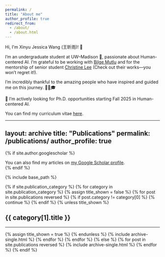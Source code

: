 ```yaml
---
permalink: /
title: "About me"
author_profile: true
redirect_from: 
  - /about/
  - /about.html
---
```


Hi, I'm Xinyu Jessica Wang (王昕雨)! 👋

I’m an undergraduate student at UW–Madison 🦡, passionate about Human-centered AI. I’m grateful to be working with [Bilge Mutlu](https://bmutlu.github.io/) and for the mentorship of senior student [Christine Lee](https://christineplee.github.io/) (Check out their works—you won’t regret it!).

I’m incredibly thankful to the amazing people who have inspired and guided me on this journey. 🙇‍♀️🎓

📣 I’m actively looking for Ph.D. opportunities starting Fall 2025 in Human-centered AI.

You can find my curriculum vitae [here](https://drive.google.com/file/d/1WoSETtpDUKVr9RmRANCWvNmj7TA8iufF/view?usp=drive_link).


---
layout: archive
title: "Publications"
permalink: /publications/
author_profile: true
---

{% if site.author.googlescholar %}
  <div class="wordwrap">You can also find my articles on <a href="https://scholar.google.com/citations?user=tzCGmp8AAAAJ&hl=en">my Google Scholar profile</a>.</div>
{% endif %}

{% include base_path %}

<!-- New style rendering if publication categories are defined -->
{% if site.publication_category %}
  {% for category in site.publication_category  %}
    {% assign title_shown = false %}
    {% for post in site.publications reversed %}
      {% if post.category != category[0] %}
        {% continue %}
      {% endif %}
      {% unless title_shown %}
        <h2>{{ category[1].title }}</h2><hr />
        {% assign title_shown = true %}
      {% endunless %}
      {% include archive-single.html %}
    {% endfor %}
  {% endfor %}
{% else %}
  {% for post in site.publications reversed %}
    {% include archive-single.html %}
  {% endfor %}
{% endif %}